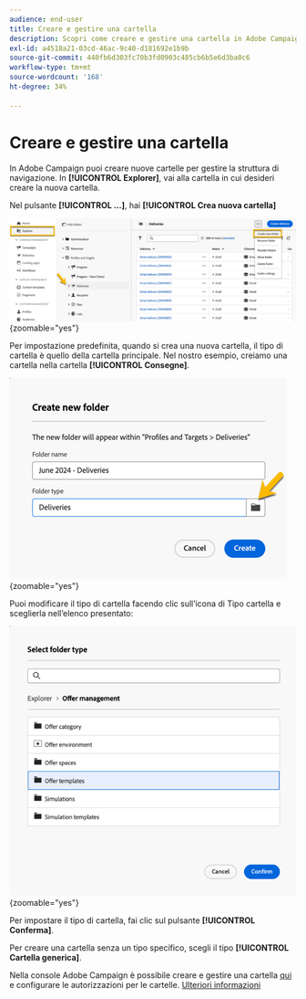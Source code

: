 ```yaml
---
audience: end-user
title: Creare e gestire una cartella
description: Scopri come creare e gestire una cartella in Adobe Campaign
exl-id: a4518a21-03cd-46ac-9c40-d181692e1b9b
source-git-commit: 440fb6d303fc70b3fd0903c485cb6b5e6d3ba0c6
workflow-type: tm+mt
source-wordcount: '168'
ht-degree: 34%

---
```


# Creare e gestire una cartella

In Adobe Campaign puoi creare nuove cartelle per gestire la struttura di navigazione. In **[!UICONTROL Explorer]**, vai alla cartella in cui desideri creare la nuova cartella.

Nel pulsante **[!UICONTROL ...]**, hai **[!UICONTROL Crea nuova cartella]**

![](assets/folder_create.png){zoomable="yes"}

Per impostazione predefinita, quando si crea una nuova cartella, il tipo di cartella è quello della cartella principale.
Nel nostro esempio, creiamo una cartella nella cartella **[!UICONTROL Consegne]**.

![](assets/folder_new.png){zoomable="yes"}

Puoi modificare il tipo di cartella facendo clic sull’icona di Tipo cartella e sceglierla nell’elenco presentato:

![](assets/folder_type.png){zoomable="yes"}

Per impostare il tipo di cartella, fai clic sul pulsante **[!UICONTROL Conferma]**.

Per creare una cartella senza un tipo specifico, scegli il tipo **[!UICONTROL Cartella generica]**.

Nella console Adobe Campaign è possibile creare e gestire una cartella [qui](https://experienceleague.adobe.com/it/docs/campaign/campaign-v8/config/configuration/folders-and-views) e configurare le autorizzazioni per le cartelle. [Ulteriori informazioni](https://experienceleague.adobe.com/it/docs/campaign/campaign-v8/admin/permissions/folder-permissions)
